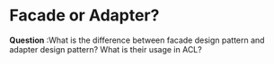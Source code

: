# Facade or Adapter? #
**Question** :What is the difference between facade design pattern and adapter design pattern? What is their usage in ACL?

